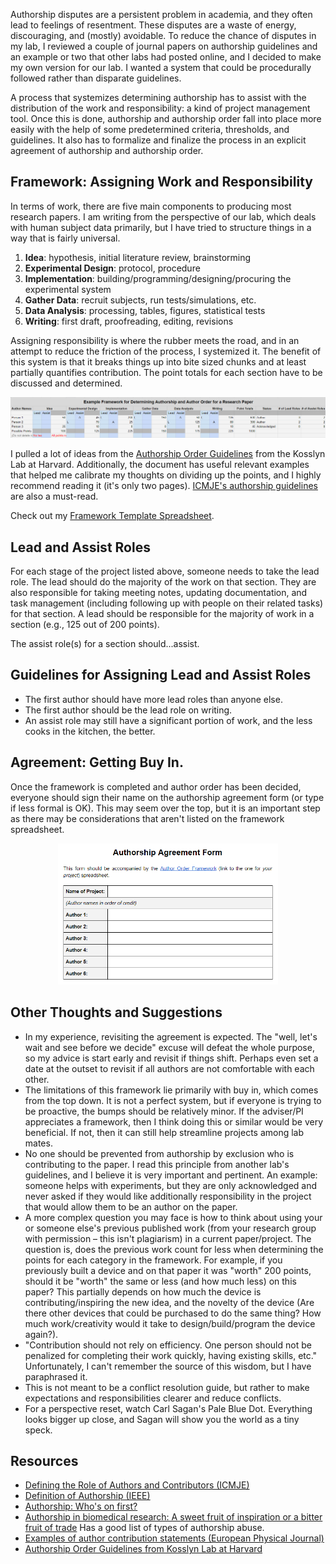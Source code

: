 Authorship disputes are a persistent problem in academia, and they often lead to feelings of resentment. These disputes are a waste of energy, discouraging, and (mostly) avoidable. To reduce the chance of disputes in my lab, I reviewed a couple of journal papers on authorship guidelines and an example or two that other labs had posted online, and I decided to make my own version for our lab. I wanted a system that could be procedurally followed rather than disparate guidelines.

A process that systemizes determining authorship has to assist with the distribution of the work and responsibility: a kind of project management tool. Once this is done, authorship and authorship order fall into place more easily with the help of some predetermined criteria, thresholds, and guidelines. It also has to formalize and finalize the process in an explicit agreement of authorship and authorship order.

## Framework: Assigning Work and Responsibility
In terms of work, there are five main components to producing most research papers. I am writing from the perspective of our lab, which deals with human subject data primarily, but I have tried to structure things in a way that is fairly universal.

1. **Idea**: hypothesis, initial literature review, brainstorming
2. **Experimental Design**: protocol, procedure
3. **Implementation**: building/programming/designing/procuring the experimental system
4. **Gather Data**: recruit subjects, run tests/simulations, etc.
5. **Data Analysis**: processing, tables, figures, statistical tests
6. **Writing**: first draft, proofreading, editing, revisions

Assigning responsibility is where the rubber meets the road, and in an attempt to reduce the friction of the process, I systemized it. The benefit of this system is that it breaks things up into bite sized chunks and at least partially quantifies contribution. The point totals for each section have to be discussed and determined.

<img src="../static/images/blog/author_framework.png" alt="author framework example" style="max-width: 100%"/>

I pulled a lot of ideas from the [Authorship Order Guidelines](https://kosslynlab.fas.harvard.edu/files/kosslynlab/files/authorship_criteria_nov02.pdf) from the Kosslyn Lab at Harvard. Additionally, the document has useful relevant examples that helped me calibrate my thoughts on dividing up the points, and I highly recommend reading it (it's only two pages). [ICMJE's authorship guidelines](http://www.icmje.org/recommendations/browse/roles-and-responsibilities/defining-the-role-of-authors-and-contributors.html) are also a must-read.

Check out my [Framework Template Spreadsheet](https://docs.google.com/spreadsheets/d/1RMd5TMqfOS1_O89FFLvy08JiPoR34Agliuc4uOwzOVo/edit?usp=sharing).

## Lead and Assist Roles
For each stage of the project listed above, someone needs to take the lead role. The lead should do the majority of the work on that section. They are also responsible for taking meeting notes, updating documentation, and task management (including following up with people on their related tasks) for that section. A lead should be responsible for the majority of work in a section (e.g., 125 out of 200 points).

The assist role(s) for a section should...assist.

## Guidelines for Assigning Lead and Assist Roles
- The first author should have more lead roles than anyone else.
- The first author should be the lead role on writing.
- An assist role may still have a significant portion of work, and the less cooks in the kitchen, the better.

## Agreement: Getting Buy In.
Once the framework is completed and author order has been decided, everyone should sign their name on the authorship agreement form (or type if less formal is OK). This may seem over the top, but it is an important step as there may be considerations that aren't listed on the framework spreadsheet.

<center><img src="../static/images/blog/author_agreement_form.png" alt="author agreement form" style="max-width: 70%;"/></center>

## Other Thoughts and Suggestions
- In my experience, revisiting the agreement is expected. The "well, let's wait and see before we decide" excuse will defeat the whole purpose, so my advice is start early and revisit if things shift. Perhaps even set a date at the outset to revisit if all authors are not comfortable with each other.
- The limitations of this framework lie primarily with buy in, which comes from the top down. It is not a perfect system, but if everyone is trying to be proactive, the bumps should be relatively minor. If the adviser/PI appreciates a framework, then I think doing this or similar would be very beneficial. If not, then it can still help streamline projects among lab mates.
- No one should be prevented from authorship by exclusion who is contributing to the paper. I read this principle from another lab's guidelines, and I believe it is very important and pertinent. An example: someone helps with experiments, but they are only acknowledged and never asked if they would like additionally responsibility in the project that would allow them to be an author on the paper.
- A more complex question you may face is how to think about using your or someone else's previous published work (from your research group with permission – this isn't plagiarism) in a current paper/project. The question is, does the previous work count for less when determining the points for each category in the framework. For example, if you previously built a device and on that paper it was "worth" 200 points, should it be "worth" the same or less (and how much less) on this paper? This partially depends on how much the device is contributing/inspiring the new idea, and the novelty of the device (Are there other devices that could be purchased to do the same thing? How much work/creativity would it take to design/build/program the device again?).
- "Contribution should not rely on efficiency. One person should not be penalized for completing their work quickly, having existing skills, etc." Unfortunately, I can't remember the source of this wisdom, but I have paraphrased it.
- This is not meant to be a conflict resolution guide, but rather to make expectations and responsibilities clearer and reduce conflicts.
- For a perspective reset, watch Carl Sagan's Pale Blue Dot. Everything looks bigger up close, and Sagan will show you the world as a tiny speck.

## Resources
- [Defining the Role of Authors and Contributors (ICMJE)](http://www.icmje.org/recommendations/browse/roles-and-responsibilities/defining-the-role-of-authors-and-contributors.html)
- [Definition of Authorship (IEEE)](https://journals.ieeeauthorcenter.ieee.org/become-an-ieee-journal-author/publishing-ethics/definition-of-authorship/)
- [Authorship: Who's on first?](https://www.nature.com/articles/nj7417-591a)
- [Authorship in biomedical research: A sweet fruit of inspiration or a bitter fruit of trade](https://www.ncbi.nlm.nih.gov/pmc/articles/PMC6329266/) Has a good list of types of authorship abuse.
- [Examples of author contribution statements (European Physical Journal)](https://www.epj.org/images/stories/faq/examples-of-author-contributions.pdf)
- [Authorship Order Guidelines from Kosslyn Lab at Harvard](https://kosslynlab.fas.harvard.edu/files/kosslynlab/files/authorship_criteria_nov02.pdf)
